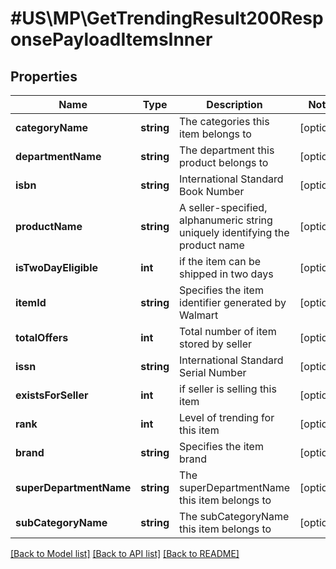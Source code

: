 # #US\MP\GetTrendingResult200ResponsePayloadItemsInner

## Properties

Name | Type | Description | Notes
------------ | ------------- | ------------- | -------------
**categoryName** | **string** | The categories this item belongs to | [optional]
**departmentName** | **string** | The department this product belongs to | [optional]
**isbn** | **string** | International Standard Book Number | [optional]
**productName** | **string** | A seller-specified, alphanumeric string uniquely identifying the product name | [optional]
**isTwoDayEligible** | **int** | if the item can be shipped in two days | [optional]
**itemId** | **string** | Specifies the item identifier generated by Walmart | [optional]
**totalOffers** | **int** | Total number of item stored by seller | [optional]
**issn** | **string** | International Standard Serial Number | [optional]
**existsForSeller** | **int** | if seller is selling this item | [optional]
**rank** | **int** | Level of trending for this item | [optional]
**brand** | **string** | Specifies the item brand | [optional]
**superDepartmentName** | **string** | The superDepartmentName this item belongs to | [optional]
**subCategoryName** | **string** | The subCategoryName this item belongs to | [optional]


[[Back to Model list]](../) [[Back to API list]](../../Api/US/MP) [[Back to README]](../../README.md)
